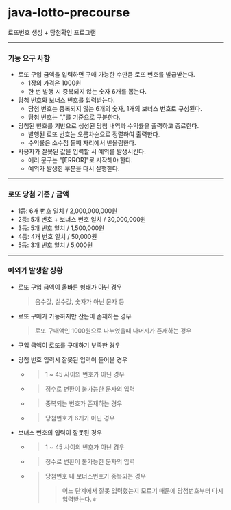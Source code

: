 # java-lotto-precourse
로또번호 생성 + 당첨확인 프로그램

---

### 기능 요구 사항

- 로또 구입 금액을 입력하면 구매 가능한 수만큼 로또 번호를 발급받는다.
  - 1장의 가격은 1000원
  - 한 번 발행 시 중복되지 않는 숫자 6개를 뽑는다.
- 당첨 번호와 보너스 번호를 입력받는다.
  - 당첨 번호는 중복되지 않는 6개의 숫자, 1개의 보너스 번호로 구성된다.
  - 당첨 번호는 ","를 기준으로 구분한다.
- 당첨된 번호를 기반으로 생성된 당첨 내역과 수익률을 출력하고 종료한다.
  - 발행된 로또 번호는 오름차순으로 정렬하여 출력한다.
  - 수익률은 소수점 둘째 자리에서 반올림한다.
- 사용자가 잘못된 값을 입력할 시 예외를 발생시킨다.
  - 에러 문구는 "[ERROR]"로 시작해야 한다.
  - 예외가 발생한 부분을 다시 실행한다.

---

### 로또 당첨 기준 / 금액
- 1등: 6개 번호 일치 / 2,000,000,000원
- 2등: 5개 번호 + 보너스 번호 일치 / 30,000,000원
- 3등: 5개 번호 일치 / 1,500,000원
- 4등: 4개 번호 일치 / 50,000원
- 5등: 3개 번호 일치 / 5,000원

---

### 예외가 발생할 상황
  - 로또 구입 금액이 올바른 형태가 아닌 경우
    > 음수값, 실수값, 숫자가 아닌 문자 등
  - 로또 구매가 가능하지만 잔돈이 존재하는 경우
    > 로또 구매액인 1000원으로 나누었을때 나머지가 존재하는 경우
  - 구입 금액이 로또를 구매하기 부족한 경우


  - 당첨 번호 입력시 잘못된 입력이 들어올 경우
    - > 1 ~ 45 사이의 번호가 아닌 경우
    - > 정수로 변환이 불가능한 문자의 입력
    - > 중복되는 번호가 존재하는 경우
    - > 당첨번호가 6개가 아닌 경우

  - 보너스 번호의 입력이 잘못된 경우
    - > 1 ~ 45 사이의 번호가 아닌 경우 
    - > 정수로 변환이 불가능한 문자의 입력
    - > 당첨번호 내 보너스번호가 중복되는 경우
      > > 어느 단계에서 잘못 입력했는지 모르기 때문에 당첨번호부터 다시 입력받는다.ㅎ
